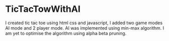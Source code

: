 # TicTacTowWithAI
I created tic tac toe using html css and javascript, I added two game modes AI mode and 2 player mode. AI was implemented using min-max algorithm. I am yet to optimise the algorithm using alpha beta pruning.

